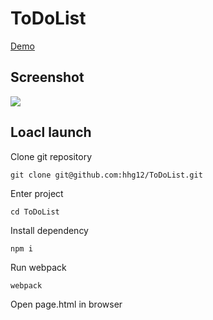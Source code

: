 # ToDoList

[Demo](https://hhg12.github.io/ToDoList/page.html)
## Screenshot
![](https://hhg12.github.io/ToDoList/screenshot.jpg)

## Loacl launch
Clone git repository
```
git clone git@github.com:hhg12/ToDoList.git
```
Enter project
```
cd ToDoList
```
Install dependency
```
npm i
```
Run webpack
```
webpack
```
Open page.html in browser


